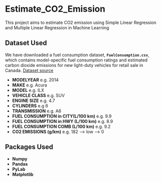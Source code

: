 # Estimate_CO2_Emission

This project aims to estimate CO2 emission using Simple Linear Regression and Multiple Linear Regression in Machine Learning

## Dataset Used

We have downloaded a fuel consumption dataset, **`FuelConsumption.csv`**, which contains model-specific fuel consumption ratings and estimated carbon dioxide emissions for new light-duty vehicles for retail sale in Canada. [Dataset source](http://open.canada.ca/data/en/dataset/98f1a129-f628-4ce4-b24d-6f16bf24dd64?utm_medium=Exinfluencer&utm_source=Exinfluencer&utm_content=000026UJ&utm_term=10006555&utm_id=NA-SkillsNetwork-Channel-SkillsNetworkCoursesIBMDeveloperSkillsNetworkML0101ENSkillsNetwork20718538-2022-01-01)

*   **MODELYEAR** e.g. 2014
*   **MAKE** e.g. Acura
*   **MODEL** e.g. ILX
*   **VEHICLE CLASS** e.g. SUV
*   **ENGINE SIZE** e.g. 4.7
*   **CYLINDERS** e.g 6
*   **TRANSMISSION** e.g. A6
*   **FUEL CONSUMPTION in CITY(L/100 km)** e.g. 9.9
*   **FUEL CONSUMPTION in HWY (L/100 km)** e.g. 8.9
*   **FUEL CONSUMPTION COMB (L/100 km)** e.g. 9.2
*   **CO2 EMISSIONS (g/km)** e.g. 182   --> low --> 0

## Packages Used
*   **Numpy**
*   **Pandas**
*   **PyLab**
*   **Matplotlib**
